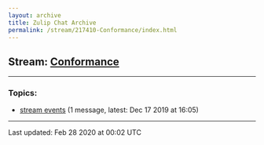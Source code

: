 ```yaml
---
layout: archive
title: Zulip Chat Archive
permalink: /stream/217410-Conformance/index.html
---
```


## Stream: [Conformance](https://hl7webmaster.github.io/zulip-hl7-org/stream/217410-Conformance/index.html)
---

### Topics:

* [stream events](topic/stream.20events.html) (1 message, latest: Dec 17 2019 at 16:05)

<hr><p>Last updated: Feb 28 2020 at 00:02 UTC</p>